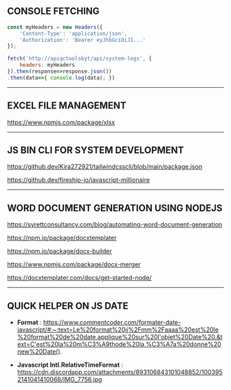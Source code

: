 ## **CONSOLE FETCHING**
```js
const myHeaders = new Headers({
    'Content-Type': 'application/json',
    'Authorization': 'Bearer eyJhbGciOiJI...'
});

fetch('http://apiqctoolsbyt/api/system-logs', {
    headers: myHeaders
}).then(response=>response.json())
.then(data=>{ console.log(data); })

```

___

## EXCEL FILE MANAGEMENT

https://www.npmjs.com/package/xlsx

___

## **JS BIN CLI FOR SYSTEM DEVELOPMENT**

https://github.dev/Kira272921/tailwindcsscli/blob/main/package.json

https://github.dev/fireship-io/javascript-millionaire

___
## **WORD DOCUMENT GENERATION USING NODEJS**

https://syrettconsultancy.com/blog/automating-word-document-generation

https://npm.io/package/docxtemplater

https://npm.io/package/docx-builder

https://www.npmjs.com/package/docx-merger

https://docxtemplater.com/docs/get-started-node/

___

## **QUICK HELPER ON JS DATE**
- **Format** : 
https://www.commentcoder.com/formater-date-javascript/#:~:text=Le%20format%20jj%2Fmm%2Faaaa%20est%20le%20format%20de%20date,applique%20sur%20l'objet%20Date%20.&text=C'est%20la%20m%C3%A9thode%20la,%C3%A7a%20donne%20new%20Date().

- **Javascript Intl.RelativeTimeFormat** :
https://cdn.discordapp.com/attachments/893106843101048852/1003952141041410068/IMG_7756.jpg

